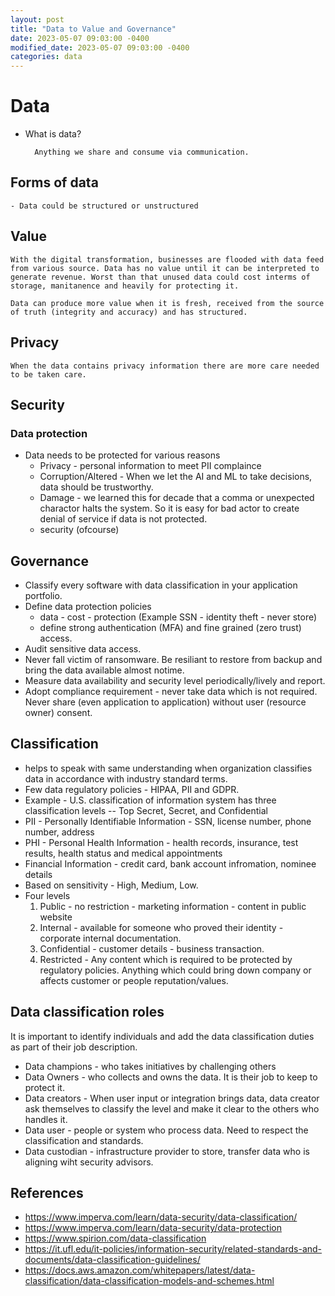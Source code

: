 ```yaml
---
layout: post
title: "Data to Value and Governance"
date: 2023-05-07 09:03:00 -0400
modified_date: 2023-05-07 09:03:00 -0400
categories: data
---
```


# Data

- What is data?

        Anything we share and consume via communication.

## Forms of data

    - Data could be structured or unstructured

## Value

    With the digital transformation, businesses are flooded with data feed from various source. Data has no value until it can be interpreted to generate revenue. Worst than that unused data could cost interms of storage, manitanence and heavily for protecting it.

    Data can produce more value when it is fresh, received from the source of truth (integrity and accuracy) and has structured.

## Privacy

    When the data contains privacy information there are more care needed to be taken care.

## Security

### Data protection

- Data needs to be protected for various reasons
  - Privacy - personal information to meet PII complaince
  - Corruption/Altered - When we let the AI and ML to take decisions, data should be trustworthy.
  - Damage - we learned this for decade that a comma or unexpected charactor halts the system. So it is easy for bad actor to create denial of service if data is not protected.
  - security (ofcourse)

## Governance

- Classify every software with data classification in your application portfolio.
- Define data protection policies
  - data - cost - protection (Example SSN - identity theft - never store)
  - define strong authentication (MFA) and fine grained (zero trust) access.
- Audit sensitive data access.
- Never fall victim of ransomware. Be resiliant to restore from backup and bring the data available almost notime.
- Measure data availability and security level periodically/lively and report.
- Adopt compliance requirement - never take data which is not required. Never share (even application to application) without user (resource owner) consent.

## Classification

- helps to speak with same understanding when organization classifies data in accordance with industry standard terms.
- Few data regulatory policies - HIPAA, PII and GDPR.
- Example - U.S. classification of information system has three classification levels -- Top Secret, Secret, and Confidential
- PII - Personally Identifiable Information - SSN, license number, phone number, address
- PHI - Personal Health Information - health records, insurance, test results, health status and medical appointments
- Financial Information - credit card, bank account infromation, nominee details
- Based on sensitivity - High, Medium, Low.
- Four levels
  1. Public - no restriction - marketing information - content in public website
  1. Internal - available for someone who proved their identity - corporate internal documentation.
  1. Confidential - customer details - business transaction.
  1. Restricted - Any content which is required to be protected by regulatory policies. Anything which could bring down company or affects customer or people reputation/values.

## Data classification roles

It is important to identify individuals and add the data classification duties as part of their job description.

- Data champions - who takes initiatives by challenging others
- Data Owners - who collects and owns the data. It is their job to keep to protect it.
- Data creators - When user input or integration brings data, data creator ask themselves to classify the level and make it clear to the others who handles it.
- Data user - people or system who process data. Need to respect the classification and standards.
- Data custodian - infrastructure provider to store, transfer data who is aligning wiht security advisors.

## References

- https://www.imperva.com/learn/data-security/data-classification/
- https://www.imperva.com/learn/data-security/data-protection
- https://www.spirion.com/data-classification
- https://it.ufl.edu/it-policies/information-security/related-standards-and-documents/data-classification-guidelines/
- https://docs.aws.amazon.com/whitepapers/latest/data-classification/data-classification-models-and-schemes.html
